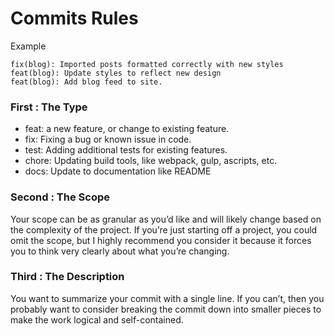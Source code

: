 # Commits Rules

Example
```
fix(blog): Imported posts formatted correctly with new styles
feat(blog): Update styles to reflect new design
feat(blog): Add blog feed to site.
```

### First : The Type

- feat: a new feature, or change to existing feature.
- fix: Fixing a bug or known issue in code.
- test: Adding additional tests for existing features.
- chore: Updating build tools, like webpack, gulp, ascripts, etc.
- docs: Update to documentation like README

### Second : The Scope

Your scope can be as granular as you’d like and will likely change based on the complexity of the project. If you’re just starting off a project, you could omit the scope, but I highly recommend you consider it because it forces you to think very clearly about what you’re changing.


### Third : The Description

You want to summarize your commit with a single line. If you can’t, then you probably want to consider breaking the commit down into smaller pieces to make the work logical and self-contained.
